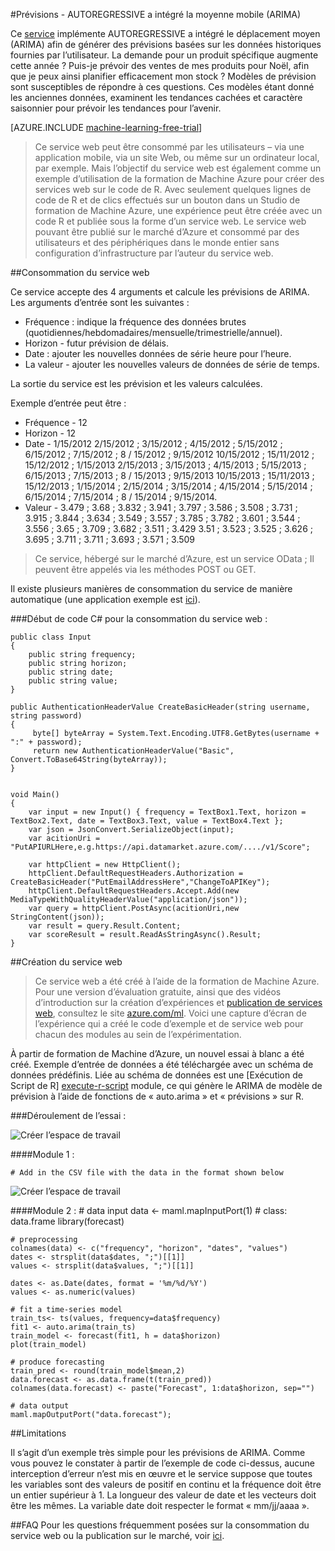 <properties 
    pageTitle="Prévisions : AUTOREGRESSIVE a intégré une moyenne mobile (ARIMA) | Microsoft Azure" 
    description="Prévisions - AUTOREGRESSIVE a intégré la moyenne mobile (ARIMA)" 
    services="machine-learning" 
    documentationCenter="" 
    authors="yijichen" 
    manager="jhubbard" 
    editor="cgronlun"/>

<tags 
    ms.service="machine-learning" 
    ms.workload="data-services" 
    ms.tgt_pltfrm="na" 
    ms.devlang="na" 
    ms.topic="article" 
    ms.date="08/15/2016" 
    ms.author="yijichen"/> 

 
#<a name="forecasting---autoregressive-integrated-moving-average-arima"></a>Prévisions - AUTOREGRESSIVE a intégré la moyenne mobile (ARIMA)

Ce [service]( https://datamarket.azure.com/dataset/aml_labs/arima) implémente AUTOREGRESSIVE a intégré le déplacement moyen (ARIMA) afin de générer des prévisions basées sur les données historiques fournies par l’utilisateur. La demande pour un produit spécifique augmente cette année ? Puis-je prévoir des ventes de mes produits pour Noël, afin que je peux ainsi planifier efficacement mon stock ? Modèles de prévision sont susceptibles de répondre à ces questions. Ces modèles étant donné les anciennes données, examinent les tendances cachées et caractère saisonnier pour prévoir les tendances pour l’avenir. 


[AZURE.INCLUDE [machine-learning-free-trial](../../includes/machine-learning-free-trial.md)] 

>Ce service web peut être consommé par les utilisateurs – via une application mobile, via un site Web, ou même sur un ordinateur local, par exemple. Mais l’objectif du service web est également comme un exemple d’utilisation de la formation de Machine Azure pour créer des services web sur le code de R. Avec seulement quelques lignes de code de R et de clics effectués sur un bouton dans un Studio de formation de Machine Azure, une expérience peut être créée avec un code R et publiée sous la forme d’un service web. Le service web pouvant être publié sur le marché d’Azure et consommé par des utilisateurs et des périphériques dans le monde entier sans configuration d’infrastructure par l’auteur du service web.

##<a name="consumption-of-web-service"></a>Consommation du service web 

Ce service accepte des 4 arguments et calcule les prévisions de ARIMA.
Les arguments d’entrée sont les suivantes :

* Fréquence : indique la fréquence des données brutes (quotidiennes/hebdomadaires/mensuelle/trimestrielle/annuel).
* Horizon - futur prévision de délais.
* Date : ajouter les nouvelles données de série heure pour l’heure.
* La valeur - ajouter les nouvelles valeurs de données de série de temps.

La sortie du service est les prévision et les valeurs calculées. 

Exemple d’entrée peut être : 

* Fréquence - 12
* Horizon - 12
* Date - 1/15/2012 2/15/2012 ; 3/15/2012 ; 4/15/2012 ; 5/15/2012 ; 6/15/2012 ; 7/15/2012 ; 8 / 15/2012 ; 9/15/2012 10/15/2012 ; 15/11/2012 ; 15/12/2012 ; 1/15/2013 2/15/2013 ; 3/15/2013 ; 4/15/2013 ; 5/15/2013 ; 6/15/2013 ; 7/15/2013 ; 8 / 15/2013 ; 9/15/2013 10/15/2013 ; 15/11/2013 ; 15/12/2013 ; 1/15/2014 ; 2/15/2014 ; 3/15/2014 ; 4/15/2014 ; 5/15/2014 ; 6/15/2014 ; 7/15/2014 ; 8 / 15/2014 ; 9/15/2014.
* Valeur - 3.479 ; 3.68 ; 3.832 ; 3.941 ; 3.797 ; 3.586 ; 3.508 ; 3.731 ; 3.915 ; 3.844 ; 3.634 ; 3.549 ; 3.557 ; 3.785 ; 3.782 ; 3.601 ; 3.544 ; 3.556 ; 3.65 ; 3.709 ; 3.682 ; 3.511 ; 3.429 3.51 ; 3.523 ; 3.525 ; 3.626 ; 3.695 ; 3.711 ; 3.711 ; 3.693 ; 3.571 ; 3.509
 
>Ce service, hébergé sur le marché d’Azure, est un service OData ; Il peuvent être appelés via les méthodes POST ou GET. 

Il existe plusieurs manières de consommation du service de manière automatique (une application exemple est [ici](http://microsoftazuremachinelearning.azurewebsites.net/ArimaForecasting.aspx)).

###<a name="starting-c-code-for-web-service-consumption"></a>Début de code C# pour la consommation du service web :

    public class Input
    {
        public string frequency;
        public string horizon;
        public string date;
        public string value;
    }

    public AuthenticationHeaderValue CreateBasicHeader(string username, string password)
    {
         byte[] byteArray = System.Text.Encoding.UTF8.GetBytes(username + ":" + password);
         return new AuthenticationHeaderValue("Basic", Convert.ToBase64String(byteArray));
    }

       
    void Main()
    {
        var input = new Input() { frequency = TextBox1.Text, horizon = TextBox2.Text, date = TextBox3.Text, value = TextBox4.Text };
        var json = JsonConvert.SerializeObject(input);
        var acitionUri =  "PutAPIURLHere,e.g.https://api.datamarket.azure.com/..../v1/Score";
           
        var httpClient = new HttpClient();
        httpClient.DefaultRequestHeaders.Authorization = CreateBasicHeader("PutEmailAddressHere","ChangeToAPIKey");
        httpClient.DefaultRequestHeaders.Accept.Add(new MediaTypeWithQualityHeaderValue("application/json"));
        var query = httpClient.PostAsync(acitionUri,new StringContent(json));
        var result = query.Result.Content;
        var scoreResult = result.ReadAsStringAsync().Result;
    }

##<a name="creation-of-web-service"></a>Création du service web 

>Ce service web a été créé à l’aide de la formation de Machine Azure. Pour une version d’évaluation gratuite, ainsi que des vidéos d’introduction sur la création d’expériences et [publication de services web](machine-learning-publish-a-machine-learning-web-service.md), consultez le site [azure.com/ml](http://azure.com/ml). Voici une capture d’écran de l’expérience qui a créé le code d’exemple et de service web pour chacun des modules au sein de l’expérimentation.

À partir de formation de Machine d’Azure, un nouvel essai à blanc a été créé. Exemple d’entrée de données a été téléchargée avec un schéma de données prédéfinis. Liée au schéma de données est une [Exécution de Script de R] [ execute-r-script] module, ce qui génère le ARIMA de modèle de prévision à l’aide de fonctions de « auto.arima » et « prévisions » sur R. 

###<a name="experiment-flow"></a>Déroulement de l’essai :

![Créer l’espace de travail][2]

####<a name="module-1"></a>Module 1 :
 
    # Add in the CSV file with the data in the format shown below 
![Créer l’espace de travail][3]  

####<a name="module-2"></a>Module 2 :
    # data input
    data <- maml.mapInputPort(1) # class: data.frame
    library(forecast)
    
    # preprocessing
    colnames(data) <- c("frequency", "horizon", "dates", "values")
    dates <- strsplit(data$dates, ";")[[1]]
    values <- strsplit(data$values, ";")[[1]]
    
    dates <- as.Date(dates, format = '%m/%d/%Y')
    values <- as.numeric(values)
    
    # fit a time-series model
    train_ts<- ts(values, frequency=data$frequency)
    fit1 <- auto.arima(train_ts)
    train_model <- forecast(fit1, h = data$horizon)
    plot(train_model)
    
    # produce forecasting
    train_pred <- round(train_model$mean,2)
    data.forecast <- as.data.frame(t(train_pred))
    colnames(data.forecast) <- paste("Forecast", 1:data$horizon, sep="")
    
    # data output
    maml.mapOutputPort("data.forecast");


##<a name="limitations"></a>Limitations 

Il s’agit d’un exemple très simple pour les prévisions de ARIMA. Comme vous pouvez le constater à partir de l’exemple de code ci-dessus, aucune interception d’erreur n’est mis en œuvre et le service suppose que toutes les variables sont des valeurs de positif en continu et la fréquence doit être un entier supérieur à 1. La longueur des valeur de date et les vecteurs doit être les mêmes. La variable date doit respecter le format « mm/jj/aaaa ».

##<a name="faq"></a>FAQ
Pour les questions fréquemment posées sur la consommation du service web ou la publication sur le marché, voir [ici](machine-learning-marketplace-faq.md).

[1]: ./media/machine-learning-r-csharp-arima/arima-img1.png
[2]: ./media/machine-learning-r-csharp-arima/arima-img2.png
[3]: ./media/machine-learning-r-csharp-arima/arima-img3.png


<!-- Module References -->
[execute-r-script]: https://msdn.microsoft.com/library/azure/30806023-392b-42e0-94d6-6b775a6e0fd5/
 
